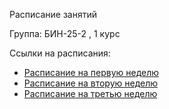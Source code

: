 Расписание занятий

Группа: БИН-25-2 , 1 курс

Ссылки на расписания:
- [Расписание на первую неделю](timetable_1w.md)
- [Расписание на вторую неделю](timetable_2w.md)  
- [Расписание на третью неделю](timetable_3w.md)